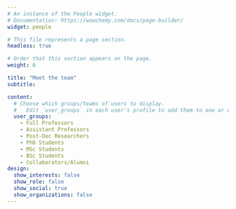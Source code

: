 ```yaml
---
# An instance of the People widget.
# Documentation: https://wowchemy.com/docs/page-builder/
widget: people

# This file represents a page section.
headless: true

# Order that this section appears on the page.
weight: 6

title: "Meet the team"
subtitle: 

content:
  # Choose which groups/teams of users to display.
  #   Edit `user_groups` in each user's profile to add them to one or more of these groups.
  user_groups:
    - Full Professors
    - Assistant Professors
    - Post-Doc Researchers
    - PhD Students
    - MSc Students
    - BSc Students
    - Collaborators/Alumni
design:
  show_interests: false
  show_role: false
  show_social: true
  show_organizations: false
---
```


